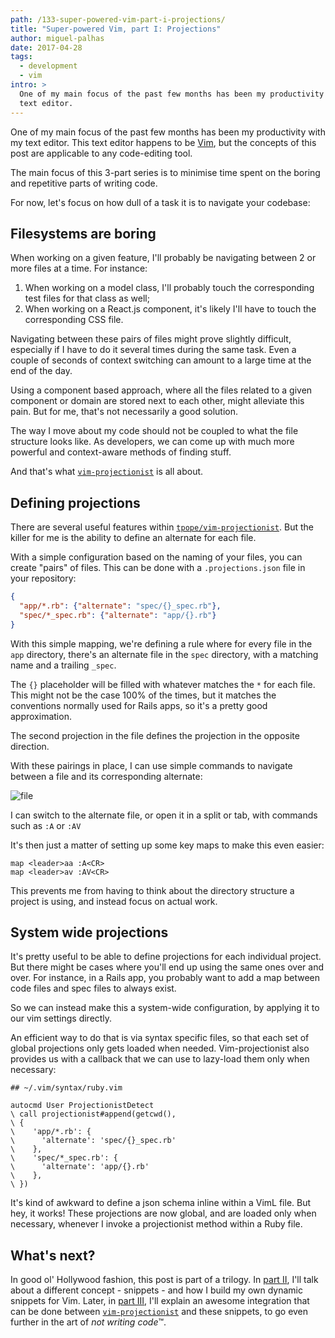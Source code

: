 ```yaml
---
path: /133-super-powered-vim-part-i-projections/
title: "Super-powered Vim, part I: Projections"
author: miguel-palhas
date: 2017-04-28
tags:
  - development
  - vim
intro: >
  One of my main focus of the past few months has been my productivity with my
  text editor.
---
```


One of my main focus of the past few months has been my productivity with my text editor.
This text editor happens to be [Vim], but the concepts of this post are applicable to any code-editing tool.

The main focus of this 3-part series is to minimise time spent on the boring and repetitive parts of writing code.

For now, let's focus on how dull of a task it is to navigate your codebase:

## Filesystems are boring

When working on a given feature, I'll probably be navigating between 2 or more files at a time. For instance:

1. When working on a model class, I'll probably touch the corresponding test files for that class as well;
2. When working on a React.js component, it's likely I'll have to touch the corresponding CSS file.

Navigating between these pairs of files might prove slightly difficult, especially if I have to do it several times during the same task. Even a couple of seconds of context switching can amount to a large time at the end of the day.

Using a component based approach, where all the files related to a given component or domain are stored next to each other, might alleviate this pain.
But for me, that's not necessarily a good solution.

The way I move about my code should not be coupled to what the file structure looks like. As developers, we can come up with much more powerful and context-aware methods of finding stuff.

And that's what [`vim-projectionist`] is all about.

## Defining projections 

There are several useful features within [`tpope/vim-projectionist`]. But the killer for me is the ability to define an alternate for each file.

With a simple configuration based on the naming of your files, you can create "pairs" of files. This can be done with a `.projections.json` file in your repository:

```json
{
  "app/*.rb": {"alternate": "spec/{}_spec.rb"},
  "spec/*_spec.rb": {"alternate": "app/{}.rb"}
}
```

With this simple mapping, we're defining a rule where for every file in the `app` directory, there's an alternate file in the `spec` directory, with a matching name and a trailing `_spec`.

The `{}` placeholder will be filled with whatever matches the `*` for each file.
This might not be the case 100% of the times, but it matches the conventions normally used for Rails apps, so it's a pretty good approximation.

The second projection in the file defines the projection in the opposite direction.

With these pairings in place, I can use simple commands to navigate between a file and its corresponding alternate:

![file](https://subvisual.s3.amazonaws.com/blog/post_image/239/original.gif)

I can switch to the alternate file, or open it in a split or tab, with commands such as `:A` or `:AV`

It's then just a matter of setting up some key maps to make this even easier:

```vimscript
map <leader>aa :A<CR>
map <leader>av :AV<CR>
```

This prevents me from having to think about the directory structure a project is using, and instead focus on actual work.

## System wide projections

It's pretty useful to be able to define projections for each individual project. But there might be cases where you'll end up using the same ones over and over. For instance, in a Rails app, you probably want to add a map between code files and spec files to always exist.

So we can instead make this a system-wide configuration, by applying it to our vim settings directly.

An efficient way to do that is via syntax specific files, so that each set of global projections only gets loaded when needed. Vim-projectionist also provides us with a callback that we can use to lazy-load them only when necessary:

```vimscript
## ~/.vim/syntax/ruby.vim

autocmd User ProjectionistDetect
\ call projectionist#append(getcwd(),
\ {
\    'app/*.rb': {
\      'alternate': 'spec/{}_spec.rb'
\    },
\    'spec/*_spec.rb': {
\      'alternate': 'app/{}.rb'
\    },
\ })
```

It's kind of awkward to define a json schema inline within a VimL file. But hey, it works!
These projections are now global, and are loaded only when necessary, whenever I invoke a projectionist method within a Ruby file.
 

## What's next?

In good ol' Hollywood fashion, this post is part of a trilogy. In [part II], I'll talk about a different concept - snippets - and how I build my own dynamic snippets for Vim.
Later, in [part III], I'll explain an awesome integration that can be done between [`vim-projectionist`] and these snippets, to go even further in the art of *not writing code*™.

[Vim]: http://www.vim.org/
[`vim-projectionist`]: https://github.com/tpope/vim-projectionist

[`tpope/vim-projectionist`]: https://github.com/tpope/vim-projectionist
[part II]: https://subvisual.co/blog/posts/134-super-powered-vim-part-ii-snippets
[part III]: https://subvisual.co/blog/posts/135-super-powered-vim-part-iii-skeletons
